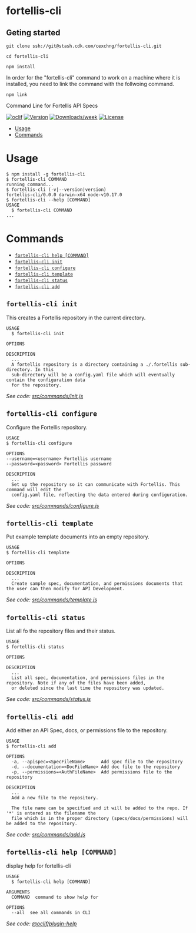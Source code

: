 # fortellis-cli

## Geting started

`git clone ssh://git@stash.cdk.com/cexchng/fortellis-cli.git`

`cd fortellis-cli`

`npm install`

In order for the "fortellis-cli" command to work on a machine where it is installed, you need to link the command with the follwoing command.

`npm link`

Command Line for Fortellis API Specs

[![oclif](https://img.shields.io/badge/cli-oclif-brightgreen.svg)](https://oclif.io)
[![Version](https://img.shields.io/npm/v/fortellis-cli.svg)](https://npmjs.org/package/fortellis-cli)
[![Downloads/week](https://img.shields.io/npm/dw/fortellis-cli.svg)](https://npmjs.org/package/fortellis-cli)
[![License](https://img.shields.io/npm/l/fortellis-cli.svg)](https://github.com/deastland/fortellis-cli/blob/master/package.json)

<!-- toc -->

- [Usage](#usage)
- [Commands](#commands)
  <!-- tocstop -->

# Usage

<!-- usage -->

```sh-session
$ npm install -g fortellis-cli
$ fortellis-cli COMMAND
running command...
$ fortellis-cli (-v|--version|version)
fortellis-cli/0.0.0 darwin-x64 node-v10.17.0
$ fortellis-cli --help [COMMAND]
USAGE
  $ fortellis-cli COMMAND
...
```

<!-- usagestop -->

# Commands

<!-- commands -->

- [`fortellis-cli help [COMMAND]`](#fortellis-cli-help-command)
- [`fortellis-cli init`](#fortellis-cli-init-command)
- [`fortellis-cli configure`](#fortellis-cli-configure-command)
- [`fortellis-cli template`](#fortellis-cli-template-command)
- [`fortellis-cli status`](#fortellis-cli-status-command)
- [`fortellis-cli add`](#fortellis-cli-add-command)

## `fortellis-cli init`

This creates a Fortellis repository in the current directory.

```
USAGE
  $ fortellis-cli init

OPTIONS

DESCRIPTION
  ...
  A fortellis repository is a directory containing a ./.fortellis sub-directory. In this
  sub-directory will be a config.yaml file which will eventually contain the configuration data
  for the repository.
```

_See code: [src/commands/init.js](https://github.com/deastland/fortellis-cli/blob/v0.0.0/src/commands/init.js)_

## `fortellis-cli configure`

Configure the Fortellis repository.

```
USAGE
$ fortellis-cli configure

OPTIONS
--username=<username> Fortellis username
--password=<password> Fortellis password

DESCRIPTION
  ...
  Set up the repository so it can communicate with Fortellis. This command will edit the
  config.yaml file, reflecting the data entered during configuration.
```

_See code: [src/commands/configure.js](https://github.com/deastland/fortellis-cli/blob/v0.0.0/src/commands/configure.js)_

## `fortellis-cli template`

Put example template documents into an empty repository.

```
USAGE
$ fortellis-cli template

OPTIONS

DESCRIPTION
  ...
  Create sample spec, documentation, and permissions documents that the user can then modify for API Development.
```

_See code: [src/commands/template.js](https://github.com/deastland/fortellis-cli/blob/v0.0.0/src/commands/template.js)_

## `fortellis-cli status`

List all fo the repository files and their status.

```
USAGE
$ fortellis-cli status

OPTIONS

DESCRIPTION
  ...
  List all spec, documentation, and permissions files in the repository. Note if any of the files have been added,
  or deleted since the last time the repository was updated.
```

_See code: [src/commands/status.js](https://github.com/deastland/fortellis-cli/blob/v0.0.0/src/commands/status.js)_

## `fortellis-cli add`

Add either an API Spec, docs, or permissions file to the repository.

```
USAGE
$ fortellis-cli add

OPTIONS
  -a, --apispec=<SpecFileName>      Add spec file to the repository
  -d, --documentation=<DocFileName> Add doc file to the repository
  -p, --permissions=<AuthFileName>  Add permissions file to the repository

DESCRIPTION
  ...
  Add a new file to the repository.

  The file name can be specified and it will be added to the repo. If '*' is entered as the filename the
  file which is in the proper directory (specs/docs/permissions) will be added to the repository.
```

_See code: [src/commands/add.js](https://github.com/deastland/fortellis-cli/blob/v0.0.0/src/commands/add.js)_

## `fortellis-cli help [COMMAND]`

display help for fortellis-cli

```
USAGE
  $ fortellis-cli help [COMMAND]

ARGUMENTS
  COMMAND  command to show help for

OPTIONS
  --all  see all commands in CLI
```

_See code: [@oclif/plugin-help](https://github.com/oclif/plugin-help/blob/v2.2.2/src/commands/help.ts)_

<!-- commandsstop -->
